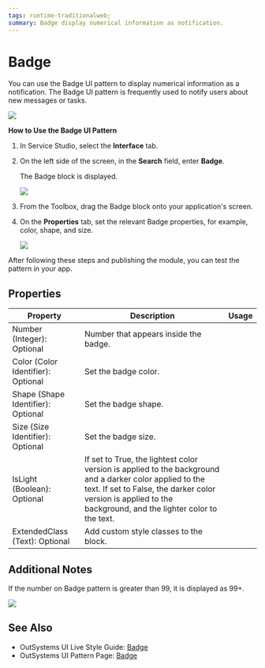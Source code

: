 ```yaml
---
tags: runtime-traditionalweb; 
summary: Badge display numerical information as notification.
---
```


# Badge

You can use the Badge UI pattern to display numerical information as a notification. The Badge UI pattern is frequently used to notify users about new messages or tasks.  

![](<images/badge-image-7.png>)

**How to Use the Badge UI Pattern**


1. In Service Studio, select the **Interface** tab.
1. On the left side of the screen, in the **Search** field, enter **Badge**.

    The Badge block is displayed.

    ![](<images/badge-image-9.png>)

1. From the Toolbox, drag the Badge block onto your application's screen.
1. On the **Properties** tab, set the relevant Badge properties, for example, color, shape, and size.

    ![](<images/badge-image-8.png>)


After following these steps and publishing the module, you can test the pattern in your app.
     
## Properties

| **Property** |  **Description** |  **Usage** |
|---|---|---|
| Number (Integer): Optional  | Number that appears inside the badge. | 
| Color (Color Identifier): Optional  | Set the badge color. | 
| Shape (Shape Identifier): Optional  | Set the badge shape. | 
| Size (Size Identifier): Optional  | Set the badge size. |
| IsLight (Boolean): Optional  | If set to True, the lightest color version is applied to the background and a darker color applied to the text. If set to False, the darker color version is applied to the background, and the lighter color to the text. |
| ExtendedClass (Text): Optional |  Add custom style classes to the block. | 


## Additional Notes

If the number on Badge pattern is greater than 99, it is displayed as 99+.

![](<images/badge-image-6.png>)

  ## See Also

* OutSystems UI Live Style Guide: [Badge](https://outsystemsui.outsystems.com/WebStyleGuidePreview/Badge.aspx)
* OutSystems UI Pattern Page: [Badge](https://outsystemsui.outsystems.com/OutSystemsUIWebsite/PatternDetail?PatternId=7)

 